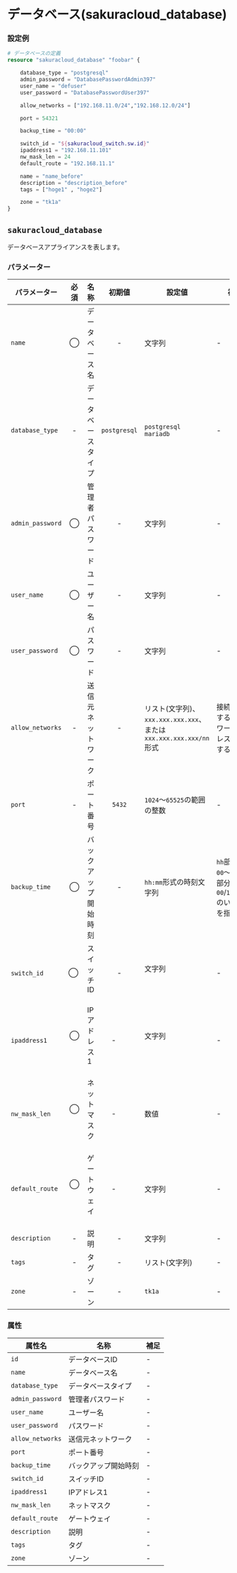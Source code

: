 # データベース(sakuracloud_database)

### 設定例

```tf:データベース設定サンプル.tf
# データベースの定義
resource "sakuracloud_database" "foobar" {

    database_type = "postgresql"
    admin_password = "DatabasePasswordAdmin397"
    user_name = "defuser"
    user_password = "DatabasePasswordUser397"

    allow_networks = ["192.168.11.0/24","192.168.12.0/24"]

    port = 54321

    backup_time = "00:00"

    switch_id = "${sakuracloud_switch.sw.id}"
    ipaddress1 = "192.168.11.101"
    nw_mask_len = 24
    default_route = "192.168.11.1"

    name = "name_before"
    description = "description_before"
    tags = ["hoge1" , "hoge2"]

    zone = "tk1a"
}
```

## `sakuracloud_database`

データベースアプライアンスを表します。

### パラメーター

|パラメーター       |必須  |名称           |初期値     |設定値                         |補足                                          |
|-----------------|:---:|----------------|:--------:|-------------------------------|----------------------------------------------|
| `name`          | ◯   | データベース名   | -        | 文字列                         | - |
| `database_type` | -   | データベースタイプ| `postgresql`| `postgresql`<br />`mariadb`  | - |
| `admin_password`| ◯   | 管理者パスワード  | -        | 文字列                         | - |
| `user_name`     | ◯   | ユーザー名       | -        | 文字列                         | - |
| `user_password` | ◯   | パスワード       | -        | 文字列                         | - |
| `allow_networks`| -   | 送信元ネットワーク | -        | リスト(文字列)、`xxx.xxx.xxx.xxx`、または`xxx.xxx.xxx.xxx/nn`形式 | 接続を許可するネットワークアドレスを指定する |
| `port`          | -   | ポート番号       | `5432`   | `1024`〜`65525`の範囲の整数     | - |
| `backup_time`   | ◯   | バックアップ開始時刻   | -   | `hh:mm`形式の時刻文字列     | `hh`部分は`00`〜`23`、`mm`部分は`00`/`15`/`30`/`45`のいずれかを指定 |
| `switch_id`     | ◯   | スイッチID      | - | 文字列                         | - |
| `ipaddress1`    | ◯   | IPアドレス1     | -        | 文字列                         | - |
| `nw_mask_len`   | ◯   | ネットマスク     | -        | 数値                          | - |
| `default_route` | ◯   | ゲートウェイ     | -        | 文字列                        | - |
| `description`   | -   | 説明           | -        | 文字列                         | - |
| `tags`          | -   | タグ           | -        | リスト(文字列)                  | - |
| `zone`          | -   | ゾーン          | -        | `tk1a` | - |


### 属性

|属性名          | 名称             | 補足                  |
|---------------|------------------|----------------------|
| `id`            | データベースID | -                    |
| `name`          | データベース名 | -                    |
| `database_type`  | データベースタイプ | -                    |
| `admin_password`| 管理者パスワード | -                    |
| `user_name`     | ユーザー名       | -                    |
| `user_password` | パスワード       | -                    |
| `allow_networks`| 送信元ネットワーク       | -                    |
| `port`          | ポート番号       | -                    |
| `backup_time`   | バックアップ開始時刻       | -                    |
| `switch_id`     | スイッチID      | -                    |
| `ipaddress1`    | IPアドレス1      | -                    |
| `nw_mask_len`   | ネットマスク      | -                   |
| `default_route` | ゲートウェイ      | -                   |
| `description`   | 説明             | -                   |
| `tags`          | タグ             | -                  |
| `zone`          | ゾーン           | -                   |

